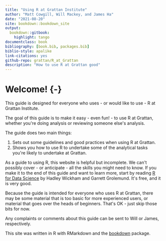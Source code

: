 ```yaml
--- 
title: "Using R at Grattan Institute"
author: "Matt Cowgill, Will Mackey, and James Ha"
date: "2021-08-20"
site: bookdown::bookdown_site
output: 
  bookdown::gitbook:
    highlight: tango
documentclass: book
bibliography: [book.bib, packages.bib]
biblio-style: apalike
link-citations: yes
github-repo: grattan/R_at_Grattan
description: "How to use R at Grattan good"
---
```


# Welcome! {-}

This guide is designed for everyone who uses - or would like to use - R at Grattan Institute. 

The goal of this guide is to make it easy - even fun! - to use R at Grattan, whether you're doing analysis or reviewing someone else's analysis.

The guide does two main things:

1. Sets out some guidelines and good practices when using R at Grattan.
2. Shows you how to use R to undertake some of the analytical tasks you're likely to undertake at Grattan.

As a guide to using R, this website is helpful but incomplete. We can't possibly cover - or anticipate - all the skills you might need to know. If you make it to the end of this guide and want to learn more, start by reading [R for Data Science](https://r4ds.had.co.nz) by Hadley Wickham and Garrett Grolemund. It's free, and it is very good.

Because the guide is intended for everyone who uses R at Grattan, there may be some material that is too basic for more experienced users, or material that goes over the heads of beginners. That's OK - just skip those bits for now.

Any complaints or comments about this guide can be sent to Will or James, respectively. 

This site was written in R with RMarkdown and the [bookdown](https://bookdown.org) package.
